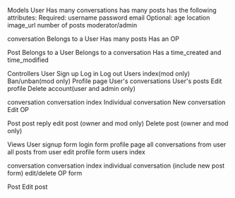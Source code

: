 Models
  User
    Has many conversations
    has many posts
    has the following attributes:
      Required:
        username
        password
        email
      Optional:
        age
        location
        image_url
        number of posts
        moderator/admin

  conversation
    Belongs to a User
    Has many posts
    Has an OP

  Post
    Belongs to a User
    Belongs to a conversation
    Has a time_created and time_modified

Controllers
  User
    Sign up
    Log in
    Log out
    Users index(mod only)
    Ban/unban(mod only)
    Profile page
    User's conversations
    User's posts
    Edit profile
    Delete account(user and admin only)

  conversation
    conversation index
    Individual conversation
    New conversation
    Edit OP

  Post
    post reply
    edit post (owner and mod only)
    Delete post (owner and mod only)

Views
  User
   signup form
   login form
   profile page
   all conversations from user
   all posts from user
   edit profile form
   users index


  conversation
    conversation index
    individual conversation (include new post form)
    edit/delete OP form

  Post
    Edit post
